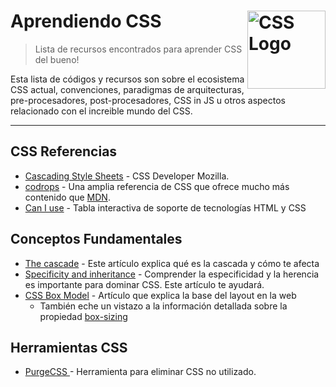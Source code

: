 # Aprendiendo CSS   <a href="https://developer.mozilla.org/docs/Web/CSS"><img src="https://dzwonsemrish7.cloudfront.net/items/1Q3S3H0L1C1V2e2B2v3T/css3-logo.svg" width="125" align="right" alt="CSS Logo"></a>
> Lista de recursos encontrados para aprender CSS del bueno!

Esta lista de códigos y recursos son sobre el ecosistema CSS actual, convenciones, paradigmas de arquitecturas, pre-procesadores, post-procesadores, CSS in JS u otros aspectos relacionado con el increible mundo del CSS.


---

## CSS Referencias
- [ Cascading Style Sheets](https://developer.mozilla.org/en-US/docs/Web/CSS) - CSS Developer Mozilla.
- [codrops](https://tympanus.net/codrops/css_reference/) - Una amplia referencia de CSS que ofrece mucho más contenido que [MDN](https://developer.mozilla.org/en-US/docs/Web/CSS/Reference).
- [Can I use](https://caniuse.com) - Tabla interactiva de soporte de tecnologías HTML y CSS

## Conceptos Fundamentales

- [The cascade](https://developer.mozilla.org/en-US/docs/Web/CSS/Cascade) - Este artículo explica qué es la cascada y cómo te afecta
- [Specificity and inheritance](https://www.smashingmagazine.com/2010/04/css-specificity-and-inheritance/) - Comprender la especificidad y la herencia es importante para dominar CSS. Este artículo te ayudará.
- [CSS Box Model](https://developer.mozilla.org/en-US/docs/Learn/CSS/Introduction_to_CSS/Box_model) - Artículo que explica la base del layout en la web
  - También eche un vistazo a la información detallada sobre la propiedad [box-sizing](https://css-tricks.com/box-sizing/)


## Herramientas CSS
- [ PurgeCSS ](https://purgecss.com/) - Herramienta para eliminar CSS no utilizado.


<!-- https://github.com/micromata/awesome-css-learning/blob/master/readme.md -->
<!-- https://github.com/ADDA-html-css/learn-HTML-CSS -->